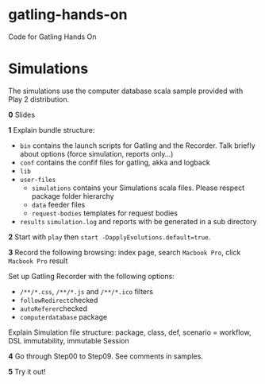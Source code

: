 gatling-hands-on
================

Code for Gatling Hands On


Simulations
===========

The simulations use the computer database scala sample provided with Play 2 distribution.

**0** Slides

**1** Explain bundle structure:

* `bin` contains the launch scripts for Gatling and the Recorder. Talk briefly about options (force simulation, reports only…)
* `conf` contains the confif files for gatling, akka and logback
* `lib`
* `user-files`
  * `simulations` contains your Simulations scala files. Please respect package folder hierarchy
  * `data` feeder files
  * `request-bodies` templates for request bodies
* `results` `simulation.log` and reports with be generated in a sub directory

**2** Start with `play` then `start -DapplyEvolutions.default=true`.

**3** Record the following browsing: index page, search `Macbook Pro`, click `Macbook Pro` result

Set up Gatling Recorder with the following options:

* `/**/*.css`, `/**/*.js` and `/**/*.ico` filters
* `followRedirect`checked
* `autoReferer`checked
* `computerdatabase` package

Explain Simulation file structure: package, class, def, scenario = workflow, DSL immutability, immutable Session

**4** Go through Step00 to Step09. See comments in samples.

**5** Try it out!